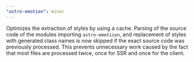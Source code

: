 ```yaml
---
"astro-emotion": minor
---
```


Optimizes the extraction of styles by using a cache. Parsing of the source code of the modules importing `astro-emotiion`, and replacement of styles with generated class names is now skipped if the exact source code was previously processed. This prevents unnecessary work caused by the fact that most files are processed twice, once for SSR and once for the client.
